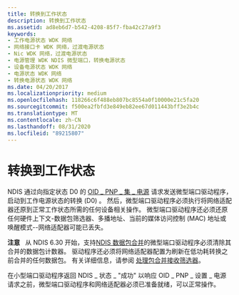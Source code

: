 ```yaml
---
title: 转换到工作状态
description: 转换到工作状态
ms.assetid: ad8eb6d7-b542-4208-85f7-fba42c27a9f3
keywords:
- 工作电源状态 WDK 网络
- 网络接口卡 WDK 网络，过渡电源状态
- Nic WDK 网络，过渡电源状态
- 电源管理 WDK NDIS 微型端口，转换电源状态
- 设备电源状态 WDK 网络
- 电源状态 WDK 网络
- 转换电源状态 WDK 网络
ms.date: 04/20/2017
ms.localizationpriority: medium
ms.openlocfilehash: 118266c6f488eb807bc8554a0f10000e21c5fa20
ms.sourcegitcommit: f500ea2fbfd3e849eb82ee67d011443bff3e2b4c
ms.translationtype: MT
ms.contentlocale: zh-CN
ms.lasthandoff: 08/31/2020
ms.locfileid: "89215807"
---
```

# <a name="transitioning-to-the-working-state"></a>转换到工作状态





NDIS 通过向指定状态 D0 的 [OID \_ PNP \_ 集 \_ 电源](./oid-pnp-set-power.md) 请求发送微型端口驱动程序，启动到工作电源状态的转换 (D0) 。 然后，微型端口驱动程序必须执行将网络适配器还原到正常工作状态所需的任何设备相关操作。 微型端口驱动程序还必须还原任何硬件上下文-数据包筛选器、多播地址、当前的媒体访问控制 (MAC) 地址或唤醒模式--网络适配器可能已丢失。

**注意**   从 NDIS 6.30 开始，支持[NDIS 数据包合并](ndis-packet-coalescing.md)的微型端口驱动程序必须清除其合并的数据包计数器。 驱动程序还必须将网络适配器配置为刷新在低功耗转换之前合并的任何数据包。 有关详细信息，请参阅 [处理包合并接收筛选器](handling-packet-coalescing-receive-filters.md)。

 

在小型端口驱动程序返回 NDIS \_ 状态 \_ "成功" 以响应 OID \_ PNP \_ 设置 \_ 电源请求之前，微型端口驱动程序和网络适配器必须已准备就绪，可以正常操作。

 

